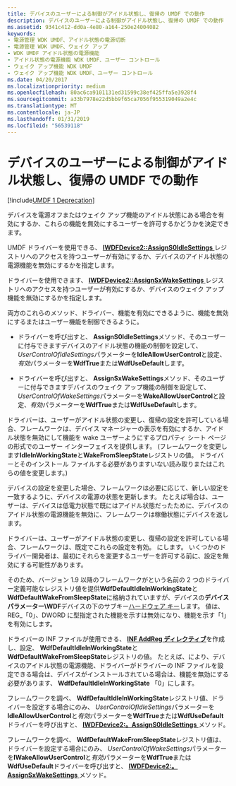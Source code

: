 ```yaml
---
title: デバイスのユーザーによる制御がアイドル状態し、復帰の UMDF での動作
description: デバイスのユーザーによる制御がアイドル状態し、復帰の UMDF での動作
ms.assetid: 9341c412-dd0a-4e80-a164-250e24004082
keywords:
- 電源管理 WDK UMDF、アイドル状態の電源切断
- 電源管理 WDK UMDF、ウェイク アップ
- WDK UMDF アイドル状態の電源機能
- アイドル状態の電源機能 WDK UMDF、ユーザー コントロール
- ウェイク アップ機能 WDK UMDF
- ウェイク アップ機能 WDK UMDF、ユーザー コントロール
ms.date: 04/20/2017
ms.localizationpriority: medium
ms.openlocfilehash: 80ac6ca9101131ed31599c38ef425ffa5e3928f4
ms.sourcegitcommit: a33b7978e22d5bb9f65ca7056f955319049a2e4c
ms.translationtype: MT
ms.contentlocale: ja-JP
ms.lasthandoff: 01/31/2019
ms.locfileid: "56539118"
---
```

# <a name="user-control-of-device-idle-and-wake-behavior-in-umdf"></a>デバイスのユーザーによる制御がアイドル状態し、復帰の UMDF での動作


[!include[UMDF 1 Deprecation](../umdf-1-deprecation.md)]

デバイスを電源オフまたはウェイク アップ機能のアイドル状態にある場合を有効にするか、これらの機能を無効にするユーザーを許可するかどうかを決定できます。

UMDF ドライバーを使用できる、 [ **IWDFDevice2::AssignS0IdleSettings** ](https://msdn.microsoft.com/library/windows/hardware/ff556920)レジストリへのアクセスを持つユーザーが有効にするか、デバイスのアイドル状態の電源機能を無効にするかを指定します。

ドライバーを使用できます、 [ **IWDFDevice2::AssignSxWakeSettings** ](https://msdn.microsoft.com/library/windows/hardware/ff556923)レジストリへのアクセスを持つユーザーが有効にするか、デバイスのウェイク アップ機能を無効にするかを指定します。

両方のこれらのメソッド、ドライバー、機能を有効にできるように、機能を無効にするまたはユーザー機能を制御できるように。

-   ドライバーを呼び出すと、 **AssignS0IdleSettings**メソッド、そのユーザーに付与できますデバイスのアイドル状態の機能の制御を設定して、 *UserControlOfIdleSettings*パラメーターを**IdleAllowUserControl**と設定、*有効*パラメーターを**WdfTrue**または**WdfUseDefault**します。

-   ドライバーを呼び出すと、 **AssignSxWakeSettings**メソッド、そのユーザーに付与できますデバイスのウェイク アップ機能の制御を設定して、 *UserControlOfWakeSettings*パラメーターを**WakeAllowUserControl**と設定、*有効*パラメーターを**WdfTrue**または**WdfUseDefault**します。

ドライバーは、ユーザーがアイドル状態の変更し、復帰の設定を許可している場合、フレームワークは、デバイス マネージャーの表示を有効にするか、アイドル状態を無効にして機能を wake ユーザーようにするプロパティ シート ページの形式でのユーザー インターフェイスを提供します。 (フレームワークを変更します**IdleInWorkingState**と**WakeFromSleepState**レジストリの値。 ドライバーとそのインストール ファイルする必要がありますいない読み取りまたはこれらの値を変更します。)

デバイスの設定を変更した場合、フレームワークは必要に応じて、新しい設定を一致するように、デバイスの電源の状態を更新します。 たとえば場合は、ユーザーは、デバイスは低電力状態で既にはアイドル状態だったために、デバイスのアイドル状態の電源機能を無効に、フレームワークは稼働状態にデバイスを返します。

ドライバーは、ユーザーがアイドル状態の変更し、復帰の設定を許可している場合、フレームワークは、既定でこれらの設定を有効。 にします。 いくつかのドライバー開発者は、最初にそれらを変更するユーザーを許可する前に、設定を無効にする可能性があります。

そのため、バージョン 1.9 以降のフレームワークがという名前の 2 つのドライバー定義可能なレジストリ値を提供**WdfDefaultIdleInWorkingState**と**WdfDefaultWakeFromSleepState**に格納されていますが、デバイスの**デバイス パラメーター\\WDF**デバイスの下のサブキー[ハードウェア キー](https://msdn.microsoft.com/library/windows/hardware/ff561381)します。 値は、REG\_「0」、DWORD に型指定された機能を示すは無効になり、機能を示す「1」を有効にします。

ドライバーの INF ファイルが使用できる、 [ **INF AddReg ディレクティブ**](https://msdn.microsoft.com/library/windows/hardware/ff546320)を作成し、設定、 **WdfDefaultIdleInWorkingState**と**WdfDefaultWakeFromSleepState**レジストリの値。 たとえば、により、デバイスのアイドル状態の電源機能、ドライバーがドライバーの INF ファイルを設定できる場合は、デバイスがインストールされている場合は、機能を無効にする必要があります、 **WdfDefaultIdleInWorkingState** 「0」にします。

フレームワークを調べ、 **WdfDefaultIdleInWorkingState**レジストリ値、ドライバーを設定する場合にのみ、 *UserControlOfIdleSettings*パラメーターを**IdleAllowUserControl**と*有効*パラメーターを**WdfTrue**または**WdfUseDefault**ドライバーを呼び出すと、 [ **IWDFDevice2:。AssignS0IdleSettings** ](https://msdn.microsoft.com/library/windows/hardware/ff556920)メソッド。

フレームワークを調べ、 **WdfDefaultWakeFromSleepState**レジストリ値は、ドライバーを設定する場合にのみ、 *UserControlOfWakeSettings*パラメーターを**IWakeAllowUserControl**と*有効*パラメーターを**WdfTrue**または**WdfUseDefault**ドライバーを呼び出すと、 [ **IWDFDevice2:。AssignSxWakeSettings** ](https://msdn.microsoft.com/library/windows/hardware/ff556923)メソッド。

 

 





